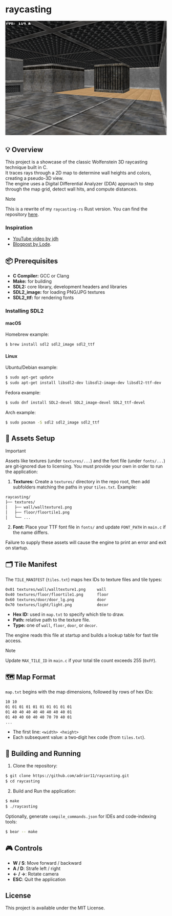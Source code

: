 # raycasting

![showcase](assets/Showcase.png)

## 💡 Overview
This project is a showcase of the classic Wolfenstein 3D raycasting technique built in C.  
It traces rays through a 2D map to determine wall heights and colors, creating a pseudo-3D view.  
The engine uses a Digital Differential Analyzer (DDA) approach to step through the map grid, detect wall hits, and compute distances.

>[!Note]
>This is a rewrite of my `raycasting-rs` Rust version. You can find the repository [here](https://github.com/adrior11/raycasting-rs/tree/main).

### Inspiration
- [YouTube video by jdh](https://www.youtube.com/watch?v=fSjc8vLMg8c&t)
- [Blogpost by Lode](https://lodev.org/cgtutor/raycasting.html).

## 📦 Prerequisites
- **C Compiler:** GCC or Clang
- **Make:** for building
- **SDL2:** core library, development headers and libraries
- **SDL2_image:** for loading PNG/JPG textures
- **SDL2_ttf:** for rendering fonts

### Installing SDL2

#### macOS
Homebrew example:
```bash
$ brew install sdl2 sdl2_image sdl2_ttf
```

#### Linux
Ubuntu/Debian example:
```bash
$ sudo apt-get update
$ sudo apt-get install libsdl2-dev libsdl2-image-dev libsdl2-ttf-dev
```
Fedora example:
```bash
$ sudo dnf install SDL2-devel SDL2_image-devel SDL2_ttf-devel
```
Arch example:
```bash
$ sudo pacman -S sdl2 sdl2_image sdl2_ttf
```

## 🎨 Assets Setup
>[!Important]
>Assets like textures (under `textures/...`) and the font file (under `fonts/...`) are git‑ignored due to licensing.
>You must provide your own in order to run the application:

1. **Textures:** Create a `textures/` directory in the repo root, then add subfolders matching the paths in your `tiles.txt`.
Example:
```
raycasting/
├── textures/
│   ├── wall/walltexture1.png
│   ├── floor/floortile1.png
│   └── ...
```

2. **Font:** Place your TTF font file in `fonts/` and update `FONT_PATH` in `main.c` if the name differs.

Failure to supply these assets will cause the engine to print an error and exit on startup.

## 🗂️ Tile Manifest
The `TILE_MANIFEST` (`tiles.txt`) maps hex IDs to texture files and tile types:

```
0x01 textures/wall/walltexture1.png     wall
0x40 textures/floor/floortile1.png      floor
0x60 textures/door/door_lg.png          door
0x70 textures/light/light.png           decor
```

- **Hex ID:** used in `map.txt` to specify which tile to draw.
- **Path:** relative path to the texture file.
- **Type:** one of `wall`, `floor`, `door`, or `decor`.

The engine reads this file at startup and builds a lookup table for fast tile access.

>[!Note]
>Update `MAX_TILE_ID` in `main.c` if your total tile count exceeds 255 (`0xFF`).

## 🗺️ Map Format
`map.txt` begins with the map dimensions, followed by rows of hex IDs:
```
10 10
01 01 01 01 01 01 01 01 01 01
01 40 40 40 40 40 40 40 40 01
01 40 40 60 40 40 70 70 40 01
...
```

- The first line: `<width> <height>`
- Each subsequent value: a two‑digit hex code (from `tiles.txt`).

## 🚀 Building and Running
1. Clone the repository:
``` bash
$ git clone https://github.com/adrior11/raycasting.git
$ cd raycasting
```

2. Build and Run the application:
```bash
$ make
$ ./raycasting
```

Optionally, generate `compile_commands.json` for IDEs and code-indexing tools:
```bash
$ bear -- make
```

## 🎮 Controls
- **W / S**: Move forward / backward
- **A / D**: Strafe left / right
- **← / →**: Rotate camera
- **ESC**: Quit the application

## License
This project is available under the MIT License.
